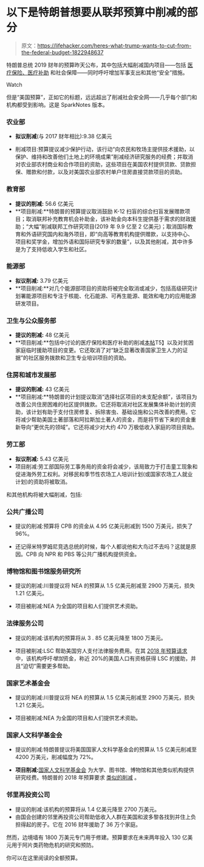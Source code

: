 # 以下是特朗普想要从联邦预算中削减的部分

> 原文：<https://lifehacker.com/heres-what-trump-wants-to-cut-from-the-federal-budget-1822948637>

特朗普总统 2019 财年的预算昨天公布，其中包括大幅削减国内项目——包括 [医疗保险、医疗补助](https://lifehacker.com/trump-is-coming-for-medicare-medicaid-and-the-aca-1822932045) 和社会保障——同时呼吁增加军事支出和其他“安全”措施。

Watch

但是“美国预算”，正如它的标题，远远超出了削减社会安全网——几乎每个部门和机构都受到影响。这是 SparkNotes 版本。

### 农业部

*   **拟议削减**(与 2017 财年相比):9.38 亿美元

*   削减项目:预算提议减少保护行动，该行动“向农民和牧场主提供技术援助，以保护、维持和改善他们土地上的环境成果”削减经济研究服务的经费；并取消对农业部农村商业和合作项目的资助，这些项目在美国农村提供贷款、贷款担保、赠款和付款，以及对美国农业部农村单户住房直接贷款项目的资助。

### 教育部

*   **提议的削减:**
    56.6 亿美元
*   **项目削减:**特朗普的预算提议取消鼓励 K-12 扫盲的综合扫盲发展赠款项目；取消联邦补充教育机会补助金，该补助金向本科生提供基于需求的财政援助；“大幅”削减联邦工作研究项目(2019 年 9.9 亿至 2 亿美元)；取消国际教育和外语研究国内和海外项目，即“向高等教育机构提供赠款，以支持中心、项目和奖学金，增加外语和国际研究专家的数量”，以及其他削减，其中许多是为了支持低收入学生和社区。

### 能源部

*   **拟议削减:**
    3.79 亿美元
*   **项目削减:**对几个能源部项目的资助将被完全取消或减少，包括高级研究计划署能源项目和专注于核能、化石能源、可再生能源、能效和电力的应用能源研发项目。

### 卫生与公众服务部

*   **提议的削减:**
    48 亿美元
*   **项目削减:**包括中讨论的医疗保险和医疗补助的削减[本帖](https://lifehacker.com/trump-is-coming-for-medicare-medicaid-and-the-aca-1822932045)T5】以及对贫困家庭临时援助项目的变更。它还取消了对“缺乏显著改善国家卫生人力的证据”的社区服务拨款和卫生专业培训项目的资助。

### 住房和城市发展部

*   **提议的削减:**
    43 亿美元
*   **项目削减:**特朗普的计划提议取消“选择社区项目的未支配余额”，该项目为改善公共住房困难的社区提供拨款。它还将取消对社区发展集体补助计划的资助，该计划有助于支付住房修复、拆除害虫、基础设施和公共改善的费用。它将减少帮助美国土著部落和阿拉斯加土著人的资金，而是将节省下来的资金重新导向“更优先的领域”。它还将减少对大约 470 万极低收入家庭的项目资助。

### 劳工部

*   **拟议削减:**
    5.43 亿美元
*   项目削减:劳工部国际劳工事务局的资金将会减少，该局致力于打击童工现象和促进海外劳工权利。对移民和季节性农场工人培训计划(或国家农场工人就业计划)的资助将被取消。

和其他机构将被大幅削减，包括:

### **公共广播公司**

*   提议的削减:预算将 CPB 的资金从 4.95 亿美元削减到 1500 万美元，损失了 96%。

*   还记得米特罗姆尼竞选总统的时候，每个人都说他和大鸟过不去吗？这就是原因。CPB 向 NPR 和 PBS 等公共广播机构提供资金。

### **博物馆和图书馆服务研究所**

*   提议的削减:川普提议将 NEA 的预算从 1.5 亿美元削减至 2900 万美元，损失 1.21 亿美元。

*   项目被削减:NEA 为全国的项目和人们提供艺术资助。

### **法律服务公司**

*   提议的削减:该机构的预算将从 3 . 85 亿美元降至 1800 万美元。

*   项目被削减:LSC 帮助美国穷人支付法律服务费用。在其 [2018 年预算请求](https://www.lsc.gov/media-center/publications/fiscal-year-2018-budget-request) 中，该机构呼吁*增加*资金，称近 20%的美国人口有资格获得 LSC 的援助，并且“迫切”需要更多帮助。

### 国家艺术基金会

*   提议的削减:川普提议将 NEA 的预算从 1.5 亿美元削减至 2900 万美元，损失 1.21 亿美元。

*   项目被削减:NEA 为全国的项目和人们提供艺术资助。

### 国家人文科学基金会

*   提议的削减:特朗普提议将美国国家人文科学基金会的预算从 1.5 亿美元削减至 4200 万美元，削减幅度为 72%。

*   **项目削减:**[国家人文科学基金会](https://www.neh.gov/) 为大学、图书馆、博物馆和其他类似机构提供研究经费。特朗普的 2018 年预算要求 [类似的削减](http://time.com/money/4703511/budget-cuts-donald-trump-federal-agencies/) 。

### 邻里再投资公司

*   提议的削减:该机构的预算将从 1.4 亿美元降至 2700 万美元。
*   由国会创建的邻里再投资公司帮助低收入人群在美国和波多黎各找到并住上负担得起的房子。它在 2016 财年援助了 36 万个家庭。

然而，边境墙有 1800 万美元专门用于修建。预算要求在未来两年投入 130 亿美元用于阿片类药物危机的研究和预防。

你可以在这里阅读的全额预算。